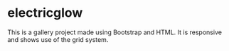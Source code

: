 # electricglow
This is a gallery project made using Bootstrap and HTML. It is responsive and shows use of the grid system.
